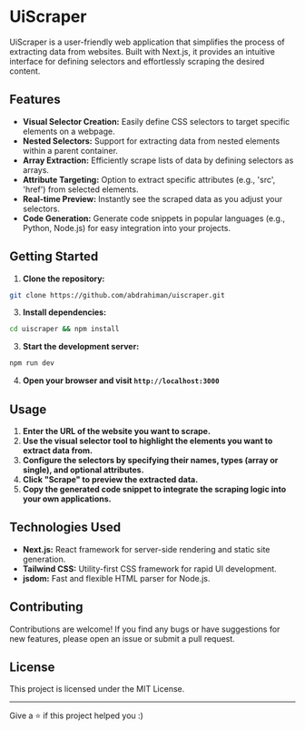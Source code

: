 # UiScraper
UiScraper is a user-friendly web application that simplifies the process of extracting data from websites. Built with Next.js, it provides an intuitive interface for defining selectors and effortlessly scraping the desired content.
## Features
- **Visual Selector Creation:** Easily define CSS selectors to target specific elements on a webpage.
- **Nested Selectors:**  Support for extracting data from nested elements within a parent container.
- **Array Extraction:**  Efficiently scrape lists of data by defining selectors as arrays.
- **Attribute Targeting:**  Option to extract specific attributes (e.g., 'src', 'href') from selected elements.
- **Real-time Preview:**  Instantly see the scraped data as you adjust your selectors.
- **Code Generation:**  Generate code snippets in popular languages (e.g., Python, Node.js) for easy integration into your projects.
## Getting Started
1. **Clone the repository:**
```bash
git clone https://github.com/abdrahiman/uiscraper.git
```

3. **Install dependencies:**

```bash
cd uiscraper && npm install
```


3. **Start the development server:**
```bash
npm run dev
```

4. **Open your browser and visit `http://localhost:3000`**


## Usage
1. **Enter the URL of the website you want to scrape.**
2. **Use the visual selector tool to highlight the elements you want to extract data from.**
3. **Configure the selectors by specifying their names, types (array or single), and optional attributes.**
4. **Click "Scrape" to preview the extracted data.**
5. **Copy the generated code snippet to integrate the scraping logic into your own applications.**

## Technologies Used
- **Next.js:**  React framework for server-side rendering and static site generation.
- **Tailwind CSS:**  Utility-first CSS framework for rapid UI development.
- **jsdom:**  Fast and flexible HTML parser for Node.js.

## Contributing
Contributions are welcome! If you find any bugs or have suggestions for new features, please open an issue or submit a pull request.

## License
This project is licensed under the MIT License.

---
Give a ⭐️ if this project helped you :)



